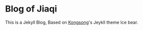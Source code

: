 # Blog of Jiaqi

This is a Jekyll Blog, Based on [Kongsong](http://kongsong.me/)'s Jeykll theme Ice bear.

